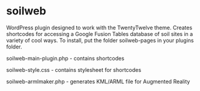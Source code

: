 soilweb
=======

WordPress plugin designed to work with the TwentyTwelve theme. Creates shortcodes for accessing a Google Fusion Tables database of soil sites in a variety of cool ways. To install, put the folder soilweb-pages in your plugins folder.

soilweb-main-plugin.php - contains shortcodes

soilweb-style.css - contains stylesheet for shortcodes

soilweb-armlmaker.php - generates KML/ARML file for Augmented Reality
